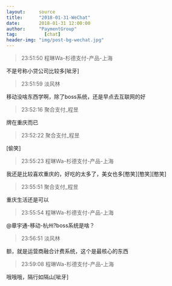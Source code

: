 ```yaml
---
layout:     source 
title:      "2018-01-31-WeChat"
date:       2018-01-31 12:00:00
author:     "PaymentGroup"
tag:		  [chat]
header-img: "img/post-bg-wechat.jpg"
---
```

> 23:51:50  程琳Wa-杉德支付-产品-上海  
   
不是号称小贷公司比较多[呲牙]  
   
> 23:51:59  淡风林  
   
移动没啥东西学啊，除了boss系统，还是早点去互联网的好  
   
> 23:52:16  聚合支付_程昱  
   
牌在重庆而已  
   
> 23:52:22  聚合支付_程昱  
   
[偷笑]  
   
> 23:55:23  程琳Wa-杉德支付-产品-上海  
   
我还是比较喜欢重庆的，好吃的太多了，美女也多[憨笑][憨笑][憨笑]  
   
> 23:55:51  聚合支付_程昱  
   
重庆生活还是可以  
   
> 23:55:54  程琳Wa-杉德支付-产品-上海  
   
@章宇通-移动-杭州?boss系统是啥？  
   
> 23:56:51  淡风林  
   
额，就是运营商融合计费系统，这个是最核心的东西  
   
> 23:59:08  程琳Wa-杉德支付-产品-上海  
   
哦哦哦，隔行如隔山[呲牙]  
   
